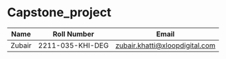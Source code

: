 # Capstone_project
| Name | Roll Number | Email |
|------|-------|-------|
| Zubair | 2211-035-KHI-DEG | zubair.khatti@xloopdigital.com |
